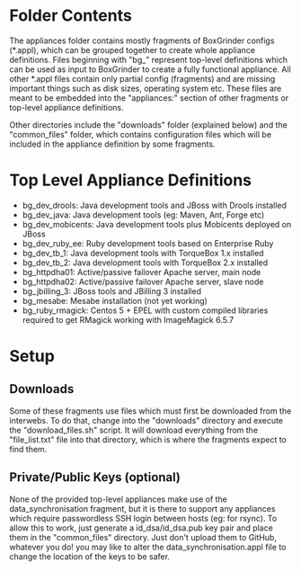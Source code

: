 
# Folder Contents

The appliances folder contains mostly fragments of BoxGrinder configs (*.appl), which can be grouped together to create whole appliance definitions. Files beginning with "bg_" represent top-level definitions which can be used as input to BoxGrinder to create a fully functional appliance. All other *.appl files contain only partial config (fragments) and are missing important things such as disk sizes, operating system etc. These files are meant to be embedded into the "appliances:" section of other fragments or top-level appliance definitions.

Other directories include the "downloads" folder (explained below) and the "common_files" folder, which contains configuration files which will be included in the appliance definition by some fragments.

# Top Level Appliance Definitions

- bg_dev_drools: Java development tools and JBoss with Drools installed
- bg_dev_java: Java development tools (eg: Maven, Ant, Forge etc)
- bg_dev_mobicents: Java development tools plus Mobicents deployed on JBoss
- bg_dev_ruby_ee: Ruby development tools based on Enterprise Ruby
- bg_dev_tb_1: Java development tools with TorqueBox 1.x installed
- bg_dev_tb_2: Java development tools with TorqueBox 2.x installed
- bg_httpdha01: Active/passive failover Apache server, main node
- bg_httpdha02: Active/passive failover Apache server, slave node
- bg_jbilling_3: JBoss tools and JBilling 3 installed
- bg_mesabe: Mesabe installation (not yet working)
- bg_ruby_rmagick: Centos 5 + EPEL with custom compiled libraries required to get RMagick working with ImageMagick 6.5.7

# Setup

## Downloads

Some of these fragments use files which must first be downloaded from the interwebs. To do that, change into the "downloads" directory and execute the "download_files.sh" script. It will download everything from the "file_list.txt" file into that directory, which is where the fragments expect to find them.

## Private/Public Keys (optional)

None of the provided top-level appliances make use of the data_synchronisation fragment, but it is there to support any appliances which require passwordless SSH login between hosts (eg: for rsync). To allow this to work, just generate a id_dsa/id_dsa.pub key pair and place them in the "common_files" directory. Just don't upload them to GitHub, whatever you do! you may like to alter the data_synchronisation.appl file to change the location of the keys to be safer.

